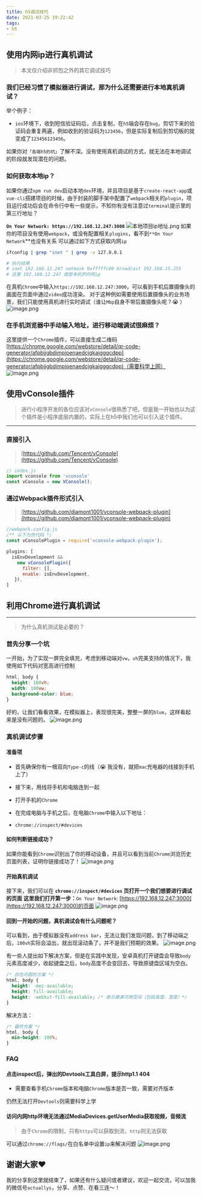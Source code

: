 ```yaml
---
title: h5调试技巧
date: 2021-03-25 19:22:42
tags:
- h5
---
```


## 使用内网ip进行真机调试

>本文仅介绍非抓包之外的其它调试技巧
### 我们已经习惯了模拟器进行调试，那为什么还需要进行本地真机调试？
举个例子：

- `ios`环境下，收到短信验证码后，点击复制，在`h5`端会存在`bug`，剪切下来的验证码会重复两遍，例如收到的验证码为`123456`，但是实际复制后到剪切板的就变成了`123456123456`。



如果你对`「各端h5的坑」`了解不深。没有使用真机调试的方式，就无法在本地调试的阶段就发现潜在的问题。


### 如何获取本地ip？
如果你通过`npm run dev`启动本地`dev`环境，并且项目是基于`create-react-app`或`vue-cli`搭建项目的时候，由于封装的脚手架中配置了`webpack`相关的`plugin`，项目运行成功后会在命令行中有一些提示，不知你有没有注意过`terminal`提示里的第三行地址？


**`On Your Network: https://192.168.12.247:3000`**
![本地项目ip地址.png](https://p3-juejin.byteimg.com/tos-cn-i-k3u1fbpfcp/4bf0c81808cd4a499ed25c65e5093c35~tplv-k3u1fbpfcp-zoom-1.image)
如果你的项目没有使用`webpack`，或没有配置相关`plugins`，看不到`**On Your Network`**也没有关系
可以通过如下方式获取内网`ip`
```bash
ifconfig | grep "inet " | grep -v 127.0.0.1

# 执行结果
# inet 192.168.12.247 netmask 0xfffffc00 broadcast 192.168.15.255
# 这里 192.168.12.247 就是本机的内网ip
```

在真机`Chrome`中输入`https://192.168.12.247:3000`，可以看到手机后置摄像头的画面在页面中通过`video`成功渲染。
对于这种例如需要使用后置摄像头的业务场景，我们只能使用真机进行实时调试（谁让`Mbp`自身不带后置摄像头呢？😭 ）
![image.png](https://p3-juejin.byteimg.com/tos-cn-i-k3u1fbpfcp/da3a50056ed54fcc809558ac474e1756~tplv-k3u1fbpfcp-zoom-1.image)


### 在手机浏览器中手动输入地址，进行移动端调试很麻烦？
这里提供一个`Chrome`插件，可以直接生成二维码
[https://chrome.google.com/webstore/detail/qr-code-generator/afpbjjgbdimpioenaedcjgkaigggcdpp](https://chrome.google.com/webstore/detail/qr-code-generator/afpbjjgbdimpioenaedcjgkaigggcdpp)（需要科学上网） 
![image.png](https://p3-juejin.byteimg.com/tos-cn-i-k3u1fbpfcp/cbeb31635ef0420293d963016e102646~tplv-k3u1fbpfcp-zoom-1.image)


## 使用vConsole插件
> 进行小程序开发的各位应该对`vConsole`很熟悉了吧，但是我一开始也以为这个插件是小程序底层内置的，实际上在h5中我们也可以引入这个插件。

---

### 直接引入
> [https://github.com/Tencent/vConsole](https://github.com/Tencent/vConsole)

```javascript
// index.js
import vconsole from 'vconsole' 
const vConsole = new VConsole();
```
### 通过Webpack插件形式引入
> [https://github.com/diamont1001/vconsole-webpack-plugin](https://github.com/diamont1001/vconsole-webpack-plugin)

```javascript
//webpack.config.js
/** 以下为伪代码 */
const vConsolePlugin = require('vconsole-webpack-plugin');

plugins: [
  isEnvDevelopment &&
    new vConsolePlugin({
      filter: [],
      enable: isEnvDevelopment,
   }),
]
```
## 利用Chrome进行真机调试

---

> 为什么真机测试是必要的？

### 首先分享一个坑
一开始，为了实现一屏完全填充，考虑到移动端对`vw`，`vh`完美支持的情况下，我使用如下代码对宽高进行控制
```css
html, body {
  height: 100vh;
  width: 100vw;
  background-color: blue;
}
```
好的，让我们看看效果，在模拟器上，表现很完美，整整一屏的`blue`，这样看起来是没有问题的。
![image.png](https://p3-juejin.byteimg.com/tos-cn-i-k3u1fbpfcp/033457f5d860488e93198d121bc7d7a4~tplv-k3u1fbpfcp-zoom-1.image)
### 真机调试步骤
#### 准备项

- 首先确保你有一根双向`Type-c`的线（😭 我没有，就把`mac`充电器的线接到手机上了）
- 接下来，用线将手机和电脑连到一起
- 打开手机的`Chrome`
- 在完成电脑与手机之后，在电脑`Chrome`中输入以下地址：

- `chrome://inspect/#devices`


#### 如何判断链接成功？
如果你能看到`Chrome`识别出了你的移动设备，并且可以看到当前`Chrome`浏览历史页面列表，证明你链接成功了！
![image.png](https://p3-juejin.byteimg.com/tos-cn-i-k3u1fbpfcp/9c5689998def43c78c2c2153e0b03516~tplv-k3u1fbpfcp-zoom-1.image)
#### 开始真机调试
接下来，我们可以在 **`chrome://inspect/#devices` 页打开一个我们想要进行调试的页面**
**这里我们打开第一步：**`On Your Network`: [https://192.168.12.247:3000](https://192.168.12.247:3000)的页面
![image.png](https://p3-juejin.byteimg.com/tos-cn-i-k3u1fbpfcp/82607a4f98e84c9ea4819f2f02093ccd~tplv-k3u1fbpfcp-zoom-1.image)
#### 回到一开始的问题，真机调试会有什么问题呢？
可以看到，由于模拟器没有`address bar`，无法让我们发现问题，到了移动端之后，`100vh`实际会溢出，就出现滚动条了，并不是我们预期的效果。
![image.png](https://p3-juejin.byteimg.com/tos-cn-i-k3u1fbpfcp/eec016fce0394d509894a370253847a8~tplv-k3u1fbpfcp-zoom-1.image)

有一些人提出如下解决方案，但是在实践中发现，安卓真机打开键盘会导致`body`元素高度减少，收起键盘之后，`body`高度不会变回去，导致原键盘区域为空白。
```css
/* 存在问题的方案 */
html, body {
  height: -moz-available;
  height: fill-available;
  height: -webkit-fill-available; /* 表示撑满可用空间（包括高度，宽度）*/
}
```

解决方法：
```css
/* 最终方案 */
html, body {
  min-height: 100%;
}
```


### FAQ
#### 点击inspect后，弹出的Devtools工具白屏，提示http1.1 404

- 需要查看手机`Chrome`版本和电脑`Chrome`版本是否一致，需要对齐版本

仍然无法打开`Devtools`则需要科学上学


#### 访问内网http环境无法通过MediaDevices.getUserMedia获取视频，音频流
> 由于`Chrome`的限制，只有`https`可以获取到流，`http`则无法获取

可以通过`chrome://flags/`在白名单中设置`ip`来解决问题
![image.png](https://p3-juejin.byteimg.com/tos-cn-i-k3u1fbpfcp/27be3b0199814a0b9f476b9ff5e3b639~tplv-k3u1fbpfcp-zoom-1.image)

谢谢大家❤️
---
我的分享到这里就结束了，如果还有什么疑问或者建议，欢迎一起交流，可以加我的微信号`actuallys`，分享、点赞、在看三连～！